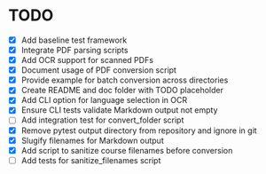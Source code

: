# TODO
- [x] Add baseline test framework
- [x] Integrate PDF parsing scripts
- [x] Add OCR support for scanned PDFs
- [x] Document usage of PDF conversion script
- [x] Provide example for batch conversion across directories
- [x] Create README and doc folder with TODO placeholder
- [x] Add CLI option for language selection in OCR
- [x] Ensure CLI tests validate Markdown output not empty
- [ ] Add integration test for convert_folder script
- [x] Remove pytest output directory from repository and ignore in git
- [x] Slugify filenames for Markdown output
- [x] Add script to sanitize course filenames before conversion
- [ ] Add tests for sanitize_filenames script
